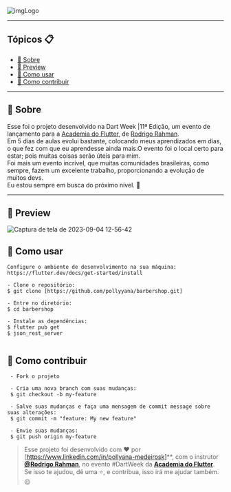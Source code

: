 <p align="center">
  
  ![imgLogo](https://github.com/pollyyana/barbershop/assets/44210999/e226998c-a77f-44a4-b44e-32dc17913d21)

</p>


---

<h2>Tópicos 📋</h2>

   <p>

   - [📖 Sobre](#-sobre)
   - [📱 Preview](#-preview)
   - [🤔 Como usar](#-como-usar)
   - [💪 Como contribuir](#-como-contribuir)

   </p>

---

<h2>📖 Sobre</h2>

<p>
    Esse foi o projeto desenvolvido na Dart Week |11ª Edição, um evento de lançamento para a <a href="http://academiadoflutter.com.br/">Academia do Flutter</a>, de <a href="https://github.com/rodrigorahman">Rodrigo Rahman</a>.<br>
    Em 5 dias de aulas evolui bastante, colocando meus aprendizados em dias, o que fez com que eu aprendesse ainda mais.O evento foi o local certo para estar; pois muitas coisas serão úteis para mim.<br>
    Foi mais um evento incrível, que muitas comunidades brasileiras, como sempre, fazem um excelente trabalho, proporcionando a evolução de muitos devs.<br>
    Eu estou sempre em busca do próximo nível. 🚀
</p>

---

<h2>📱 Preview</h2>

     
 ![Captura de tela de 2023-09-04 12-56-42](https://github.com/pollyyana/barbershop/assets/44210999/ae1d760f-82a9-4bd2-86fa-068ea6e432d8)

 

<h2>🤔 Como usar</h2>

   ```
   Configure o ambiente de desenvolvimento na sua máquina:
   https://flutter.dev/docs/get-started/install

   - Clone o repositório:
   $ git clone [https://github.com/pollyyana/barbershop.git]

   - Entre no diretório:
   $ cd barbershop

   - Instale as dependências:
   $ flutter pub get
   $ json_rest_server


  ```

<h2>💪 Como contribuir</h2>

  ```
   - Fork o projeto 

   - Cria uma nova branch com suas mudanças:
   $ git checkout -b my-feature

   - Salve suas mudanças e faça uma mensagem de commit message sobre suas alterações:
   $ git commit -m "feature: My new feature"

   - Envie suas mudanças:
   $ git push origin my-feature
   ```

   >Esse projeto foi desenvolvido com ❤️ por [https://www.linkedin.com/in/pollyana-medeirosk]**, com o instrutor **[@Rodrigo Rahman](https://br.linkedin.com/in/rodrigo-rahman)**, no evento #DartWeek da **[Academia do Flutter](https://hotmart.com/product/academia-do-flutter/O24924684W)**.<br>
   Se isso te ajudou, dê uma ⭐, e contribua, isso irá me ajudar também. 😉
